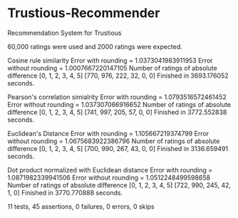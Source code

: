 Trustious-Recommender
=====================

Recommendation System for Trustious

60,000 ratings were used and 2000 ratings were expected.


Cosine rule similarity
Error with rounding = 1.0373041983911953
Error without rounding = 1.0007667220147105
Number of ratings of absolute difference [0, 1, 2, 3, 4, 5] [770, 976, 222, 32, 0, 0]
Finished in 3693.176052 seconds.


Pearson's correlation simialrity
Error with rounding = 1.0793516572461452
Error without rounding = 1.037307066916652
Number of ratings of absolute difference [0, 1, 2, 3, 4, 5] [741, 997, 205, 57, 0, 0]
Finished in 3772.552838 seconds.


Euclidean's Distance
Error with rounding = 1.105667219374799
Error without rounding = 1.0675683922386796
Number of ratings of absolute difference [0, 1, 2, 3, 4, 5] [700, 990, 267, 43, 0, 0]
Finished in 3136.659491 seconds.

Dot product normalized with Euclidean distance
Error with rounding = 1.0871982339941506
Error without rounding = 1.0512248499598658
Number of ratings of absolute difference [0, 1, 2, 3, 4, 5] [722, 990, 245, 42, 1, 0]
Finished in 3770.770888 seconds.

11 tests, 45 assertions, 0 failures, 0 errors, 0 skips
